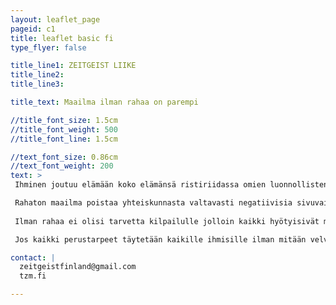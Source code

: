 ```yaml
---
layout: leaflet_page
pageid: c1
title: leaflet basic fi
type_flyer: false

title_line1: ZEITGEIST LIIKE
title_line2: 
title_line3: 

title_text: Maailma ilman rahaa on parempi

//title_font_size: 1.5cm
//title_font_weight: 500
//title_font_line: 1.5cm

//text_font_size: 0.86cm
//text_font_weight: 200
text: >
 Ihminen joutuu elämään koko elämänsä ristiriidassa omien luonnollisten tarpeidensa ja ulkopuolelta asetettujen vaikutusten kanssa. Myötätunto ja halu auttaa muita ihmisiä sekä muita elämänmuotoja peittyy helposti mainonnan, pr-toiminnan, keskinäisen kilpailun sekä toimimattomien yhteiskuntarakenteiden aikaansaamien ajatustottumusten ja keinotekoisten tarpeiden alle.<hr />

 Rahaton maailma poistaa yhteiskunnasta valtavasti negatiivisia sivuvaikutuksia ja ihmisten välisiä jännitteitä.<hr />
 
 Ilman rahaa ei olisi tarvetta kilpailulle jolloin kaikki hyötyisivät muiden menestyksestä. Tällaisessa maailmassa hyödykkeitä ei tuotettaisi myytäväksi ja tuottoa tavoitellen, vaan ylläpitämään sekä parantamaan elämänlaatua. Ei olisi myöskään tarvetta kalliille mainoskampanjoille jolloin yhteiskunnallinen kysyntä alkaisi heijastelemaan ihmisten todellisia tarpeita ja haluja. Tiivistettynä, talous ja yhteiskunta sen mukana alkaisi pyöriä ihmiskeskeisesti, sillä talouden toimijoita ei enää motivoisi ainoastaan tuotto.<hr />

 Jos kaikki perustarpeet täytetään kaikille ihmisille ilman mitään velvoitteita, on kaikilla mahdollisuus herätä elämään elämäänsä myötätuntoisesti muita ja luontoa kohtaan.<hr />

contact: |
  zeitgeistfinland@gmail.com
  tzm.fi

---
```


